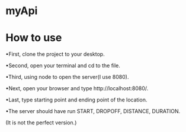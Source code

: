 # myApi


# How to use

•First, clone the project to your desktop.

•Second, open your terminal and cd to the file.

•Third, using node to open the server(I use 8080).

•Next, open your browser and type http://localhost:8080/.

•Last, type starting point and ending point of the location.

•The server should have run START, DROPOFF, DISTANCE, DURATION.

(It is not the perfect version.) 
